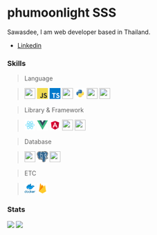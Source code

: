 # phumoonlight SSS

Sawasdee, I am web developer based in Thailand.

- [Linkedin](https://www.linkedin.com/in/poosarn-moolmuang/)

### Skills

> Language

> [<img src="https://cdn.jsdelivr.net/gh/devicons/devicon/icons/nodejs/nodejs-original.svg" width="25" height="25" />][node]
[<img src="https://raw.githubusercontent.com/github/explore/80688e429a7d4ef2fca1e82350fe8e3517d3494d/topics/javascript/javascript.png" width="25" height="25" />][javascript]
[<img src="https://raw.githubusercontent.com/github/explore/80688e429a7d4ef2fca1e82350fe8e3517d3494d/topics/typescript/typescript.png" width="25" height="25" />][typescript]
[<img src="https://cdn.jsdelivr.net/gh/devicons/devicon/icons/go/go-original-wordmark.svg" width="25" height="25" />][golang]
[<img src="https://raw.githubusercontent.com/github/explore/80688e429a7d4ef2fca1e82350fe8e3517d3494d/topics/python/python.png" width="25" height="25" />][python]
[<img src="https://cdn.jsdelivr.net/gh/devicons/devicon/icons/html5/html5-original.svg" width="25" height="25" />][html]
[<img src="https://cdn.jsdelivr.net/gh/devicons/devicon/icons/css3/css3-original.svg" width="25" height="25" />][css]

> Library & Framework

> [<img src="https://raw.githubusercontent.com/github/explore/80688e429a7d4ef2fca1e82350fe8e3517d3494d/topics/react/react.png" width="25" height="25" />][react]
[<img src="https://raw.githubusercontent.com/github/explore/80688e429a7d4ef2fca1e82350fe8e3517d3494d/topics/vue/vue.png" width="25" height="25" />][vue]
[<img src="https://raw.githubusercontent.com/github/explore/80688e429a7d4ef2fca1e82350fe8e3517d3494d/topics/angular/angular.png" width="25" height="25" />][angular]
[<img src="https://cdn.jsdelivr.net/gh/devicons/devicon/icons/nextjs/nextjs-original.svg" width="25" height="25" />][next]
[<img src="https://cdn.jsdelivr.net/gh/devicons/devicon/icons/tailwindcss/tailwindcss-plain.svg" width="25" height="25" />][tailwindcss]

> Database

> [<img src="https://cdn.jsdelivr.net/gh/devicons/devicon/icons/sequelize/sequelize-original.svg" width="25" height="25" />][sequelize]
[<img src="https://raw.githubusercontent.com/github/explore/80688e429a7d4ef2fca1e82350fe8e3517d3494d/topics/postgresql/postgresql.png" width="25" height="25" />][postgres]
[<img src="https://cdn.jsdelivr.net/gh/devicons/devicon/icons/mongodb/mongodb-original.svg" width="25" height="25" />][mongodb]

> ETC

> [<img src="https://raw.githubusercontent.com/github/explore/80688e429a7d4ef2fca1e82350fe8e3517d3494d/topics/docker/docker.png" width="25" height="25" />][docker]
[<img src="https://raw.githubusercontent.com/github/explore/80688e429a7d4ef2fca1e82350fe8e3517d3494d/topics/firebase/firebase.png" width="25" height="25" />][firebase]

### Stats

<img src="https://github-readme-stats.vercel.app/api?username=phumoonlight&show_icons=true&theme=chartreuse-dark" />
<img src="https://github-readme-stats.vercel.app/api/top-langs/?username=phumoonlight&theme=chartreuse-dark&layout=compact" />

[twitter]: https://twitter.com/phumoonlight
[facebook]: https://www.facebook.com/ppmeemee
[next]: https://github.com/vercel/next.js
[react]: https://github.com/topics/react
[vue]: https://github.com/topics/vue
[angular]: https://github.com/topics/angular
[golang]: https://github.com/topics/go
[python]: https://github.com/topics/python
[node]: https://github.com/topics/node
[javascript]: https://github.com/topics/javascript
[typescript]: https://github.com/topics/typescript
[html]: https://github.com/topics/html
[css]: https://github.com/topics/css
[tailwindcss]: https://tailwindcss.com/
[postgres]: https://github.com/topics/postgres
[sequelize]: https://github.com/sequelize/sequelize
[mongodb]: https://www.mongodb.com/
[docker]: https://github.com/topics/docker
[firebase]: https://github.com/topics/firebase
